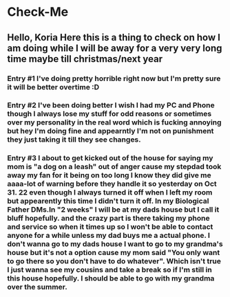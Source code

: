 # Check-Me
## Hello, Koria Here this is a thing to check on how I am doing while I will be away for a very very long time maybe till christmas/next year 
### Entry #1 I've doing pretty horrible right now but I'm pretty sure it will be better overtime :D

### Entry #2 I've been doing better I wish I had my PC and Phone though I always lose my stuff for odd reasons or sometimes over my personality in the real word which is fucking annoying but hey I'm doing fine and appearntly I'm not on punishment they just taking it till they see changes.

### Entry #3 I about to get kicked out of the house for saying my mom is "a dog on a leash" out of anger  cause my stepdad took away my fan for it being on too long I know they did give me aaaa-lot of warning before they handle it so yesterday on Oct 31. 22 even though I always turned it off when I left my room but appearently this time I didn't turn it off. In my Biological Father DMs.In "2 weeks" I will be at my dads house but I call it bluff hopefully. and the crazy part is there taking my phone and service so when it times up so I won't be able to contact anyone for a while unless my dad buys me a actual phone. I don't wanna go to my dads house I want to go to my grandma's house but it's not a option cause my mom said "You only want to go there so you don't have to do whatever". Which isn't true I just wanna see my cousins and take a break so if I'm still in this house hopefully. I should be able to go with my grandma over the summer.
